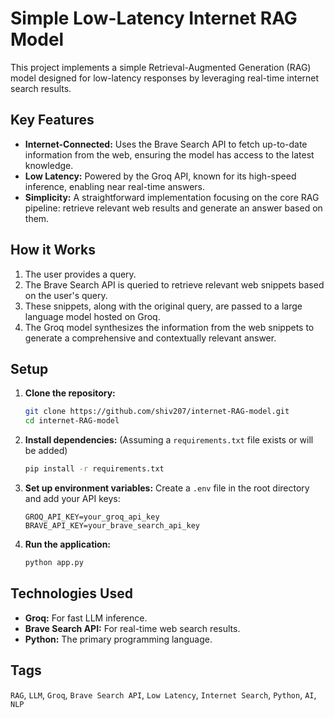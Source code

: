 # Simple Low-Latency Internet RAG Model

This project implements a simple Retrieval-Augmented Generation (RAG) model designed for low-latency responses by leveraging real-time internet search results.

## Key Features

*   **Internet-Connected:** Uses the Brave Search API to fetch up-to-date information from the web, ensuring the model has access to the latest knowledge.
*   **Low Latency:** Powered by the Groq API, known for its high-speed inference, enabling near real-time answers.
*   **Simplicity:** A straightforward implementation focusing on the core RAG pipeline: retrieve relevant web results and generate an answer based on them.

## How it Works

1.  The user provides a query.
2.  The Brave Search API is queried to retrieve relevant web snippets based on the user's query.
3.  These snippets, along with the original query, are passed to a large language model hosted on Groq.
4.  The Groq model synthesizes the information from the web snippets to generate a comprehensive and contextually relevant answer.

## Setup

1.  **Clone the repository:**
    ```bash
    git clone https://github.com/shiv207/internet-RAG-model.git
    cd internet-RAG-model
    ```
2.  **Install dependencies:** (Assuming a `requirements.txt` file exists or will be added)
    ```bash
    pip install -r requirements.txt
    ```
3.  **Set up environment variables:**
    Create a `.env` file in the root directory and add your API keys:
    ```plaintext
    GROQ_API_KEY=your_groq_api_key
    BRAVE_API_KEY=your_brave_search_api_key
    ```
4.  **Run the application:**
    ```bash
    python app.py
    ```

## Technologies Used

*   **Groq:** For fast LLM inference.
*   **Brave Search API:** For real-time web search results.
*   **Python:** The primary programming language.

## Tags

`RAG`, `LLM`, `Groq`, `Brave Search API`, `Low Latency`, `Internet Search`, `Python`, `AI`, `NLP` 